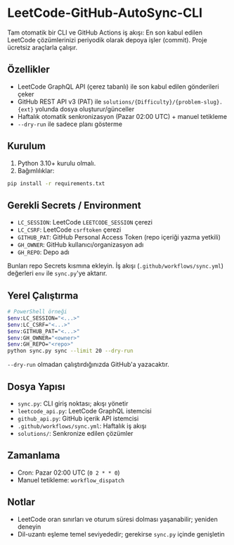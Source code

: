 # LeetCode-GitHub-AutoSync-CLI

Tam otomatik bir CLI ve GitHub Actions iş akışı: En son kabul edilen LeetCode çözümlerinizi periyodik olarak depoya işler (commit). Proje ücretsiz araçlarla çalışır.

## Özellikler
- LeetCode GraphQL API (çerez tabanlı) ile son kabul edilen gönderileri çeker
- GitHub REST API v3 (PAT) ile `solutions/{Difficulty}/{problem-slug}.{ext}` yolunda dosya oluşturur/günceller
- Haftalık otomatik senkronizasyon (Pazar 02:00 UTC) + manuel tetikleme
- `--dry-run` ile sadece planı gösterme

## Kurulum
1. Python 3.10+ kurulu olmalı.
2. Bağımlılıklar:
```bash
pip install -r requirements.txt
```

## Gerekli Secrets / Environment
- `LC_SESSION`: LeetCode `LEETCODE_SESSION` çerezi
- `LC_CSRF`: LeetCode `csrftoken` çerezi
- `GITHUB_PAT`: GitHub Personal Access Token (repo içeriği yazma yetkili)
- `GH_OWNER`: GitHub kullanıcı/organizasyon adı
- `GH_REPO`: Depo adı

Bunları repo Secrets kısmına ekleyin. İş akışı (`.github/workflows/sync.yml`) değerleri `env` ile `sync.py`'ye aktarır.

## Yerel Çalıştırma
```bash
# PowerShell örneği
$env:LC_SESSION="<...>"
$env:LC_CSRF="<...>"
$env:GITHUB_PAT="<...>"
$env:GH_OWNER="<owner>"
$env:GH_REPO="<repo>"
python sync.py sync --limit 20 --dry-run
```
`--dry-run` olmadan çalıştırdığınızda GitHub'a yazacaktır.

## Dosya Yapısı
- `sync.py`: CLI giriş noktası; akışı yönetir
- `leetcode_api.py`: LeetCode GraphQL istemcisi
- `github_api.py`: GitHub içerik API istemcisi
- `.github/workflows/sync.yml`: Haftalık iş akışı
- `solutions/`: Senkronize edilen çözümler

## Zamanlama
- Cron: Pazar 02:00 UTC (`0 2 * * 0`)
- Manuel tetikleme: `workflow_dispatch`

## Notlar
- LeetCode oran sınırları ve oturum süresi dolması yaşanabilir; yeniden deneyin
- Dil-uzantı eşleme temel seviyededir; gerekirse `sync.py` içinde genişletin
